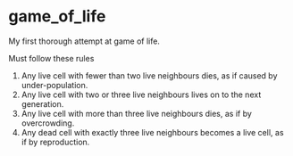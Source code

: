 game_of_life
============

My first thorough attempt at game of life.

Must follow these rules
1.  Any live cell with fewer than two live neighbours dies, as if caused by under-population.
2.  Any live cell with two or three live neighbours lives on to the next generation.
3.  Any live cell with more than three live neighbours dies, as if by overcrowding.
4.  Any dead cell with exactly three live neighbours becomes a live cell, as if by reproduction.

